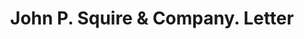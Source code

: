 ---
doi: 10.7916/D86M4JT0
date_other: '1880'
date_other_textual: 1880-1889
form: correspondence
genre:
- Letters (correspondence)
name:
- John P. Squire & Company
object_in_context_url: https://biggert.cul.columbia.edu/items/view/ave_biggert_00406
subject_hierarchical_geographic:
- Boston, Massachusetts, United States
subject_name:
- John P. Squire & Company
title: John P. Squire & Company. Letter
sort_title: John P. Squire & Company. Letter
call_number: ave_biggert_00406
coordinates:
- 42.35805555555556,-71.06361111111111
pid: ave_biggert_00406
identifiers: ave_biggert_00406
thumbnail: https://derivativo-2.library.columbia.edu/iiif/2/ldpd:344064/full/!256,256/0/native.jpg
permalink: "/items/ave_biggert_00406/"
layout: iiif-image-page
---